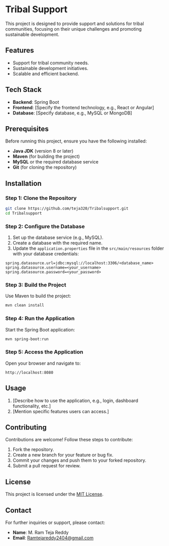 # Tribal Support

This project is designed to provide support and solutions for tribal communities, focusing on their unique challenges and promoting sustainable development.

## Features
- Support for tribal community needs.
- Sustainable development initiatives.
- Scalable and efficient backend.

## Tech Stack
- **Backend**: Spring Boot
- **Frontend**: [Specify the frontend technology, e.g., React or Angular]
- **Database**: [Specify database, e.g., MySQL or MongoDB]

## Prerequisites
Before running this project, ensure you have the following installed:

- **Java JDK** (version 8 or later)
- **Maven** (for building the project)
- **MySQL** or the required database service
- **Git** (for cloning the repository)

## Installation

### Step 1: Clone the Repository

```bash
git clone https://github.com/teja320/Tribalsupport.git
cd Tribalsupport
```

### Step 2: Configure the Database

1. Set up the database service (e.g., MySQL).
2. Create a database with the required name.
3. Update the `application.properties` file in the `src/main/resources` folder with your database credentials:

```properties
spring.datasource.url=jdbc:mysql://localhost:3306/<database_name>
spring.datasource.username=<your_username>
spring.datasource.password=<your_password>
```

### Step 3: Build the Project

Use Maven to build the project:

```bash
mvn clean install
```

### Step 4: Run the Application

Start the Spring Boot application:

```bash
mvn spring-boot:run
```

### Step 5: Access the Application

Open your browser and navigate to:

```
http://localhost:8080
```

## Usage

1. [Describe how to use the application, e.g., login, dashboard functionality, etc.]
2. [Mention specific features users can access.]

## Contributing

Contributions are welcome! Follow these steps to contribute:

1. Fork the repository.
2. Create a new branch for your feature or bug fix.
3. Commit your changes and push them to your forked repository.
4. Submit a pull request for review.

## License

This project is licensed under the [MIT License](LICENSE).

## Contact

For further inquiries or support, please contact:

- **Name**: M. Ram Teja Reddy
- **Email**: Ramtejareddy2404@gmail.com
